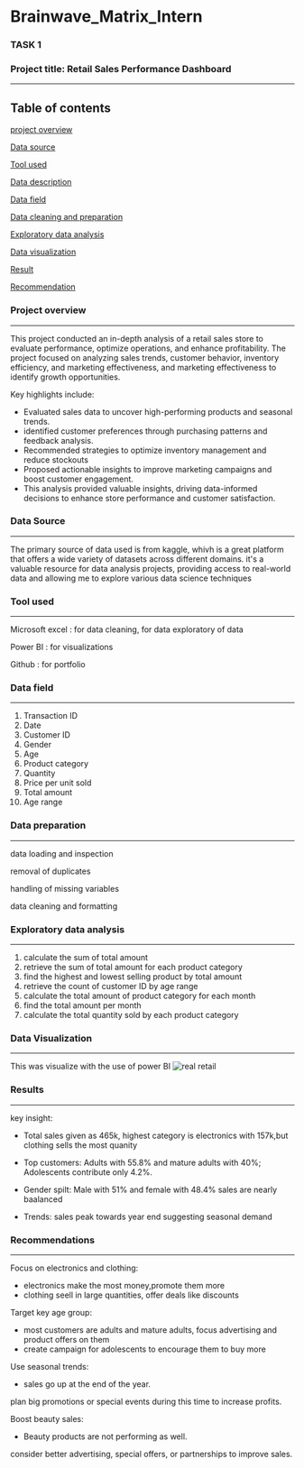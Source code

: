 # Brainwave_Matrix_Intern

### TASK 1

### Project title: Retail Sales Performance Dashboard 
---

Table of contents 
---

[project overview](#project-overview)

[Data source](#Data-source)

[Tool used](#Tool-used)

[Data description](#Data-description)

[Data field](#Data-field)

[Data cleaning and preparation](#Data-cleaning-and-preparation)

[Exploratory data analysis](#Exploratory-data-analysis)

[Data visualization](#Data-visualization)

[Result](#Result)

[Recommendation](#Recommendation)

### Project overview
---
This project conducted an in-depth analysis of a retail sales store to evaluate performance, optimize operations, and enhance profitability. The project focused on analyzing sales trends, customer behavior, inventory efficiency, and marketing effectiveness, and marketing effectiveness to identify growth opportunities.

Key highlights include:

- Evaluated sales data to uncover high-performing products and seasonal trends.
- identified customer preferences through purchasing patterns and feedback analysis.
- Recommended strategies to optimize inventory management and reduce stockouts
- Proposed actionable insights to improve marketing campaigns and boost customer engagement.
- This analysis provided valuable insights, driving data-informed decisions to enhance store performance and customer satisfaction.

### Data Source
---
The primary source of data used is from kaggle, whivh is a great platform that offers a wide variety of datasets across different domains. it's a valuable resource for data analysis projects, providing access to real-world data and allowing me to explore various data science techniques

### Tool used
---
Microsoft excel : for data cleaning, for data exploratory of data

Power BI : for visualizations

Github : for portfolio

### Data field
---
1. Transaction ID
2. Date
3. Customer ID
4. Gender
5. Age
6. Product category
7. Quantity
8. Price per unit sold
9. Total amount
10. Age range

### Data preparation
---
data loading and inspection

removal of duplicates

handling of missing variables

data cleaning and formatting

### Exploratory data analysis
---
1. calculate the sum of total amount
2. retrieve the sum of total amount for each product category
3. find the highest and lowest selling product by total amount
4. retrieve the count of customer ID by age range
5. calculate the total amount of product category for each month
6. find the total amount per month
7. calculate the total quantity sold by each product category

### Data Visualization 
---
This was visualize with the use of power BI
![real retail](https://github.com/user-attachments/assets/1f2aead3-74df-4516-8fdd-eb48455fa60f)


### Results
---
key insight:
- Total sales given as 465k, highest category is electronics with 157k,but clothing sells the most quanity
  
- Top customers: Adults with 55.8% and mature adults with 40%; Adolescents contribute only 4.2%.

- Gender spilt: Male with 51% and female with 48.4% sales are nearly baalanced

- Trends: sales peak towards year end suggesting seasonal demand

### Recommendations
---
Focus on electronics and clothing:
- electronics make the most money,promote them more
- clothing seell in large quantities, offer deals like discounts

Target key age group:
 - most customers are adults and mature adults, focus advertising and product offers on them 
 - create campaign for adolescents to encourage them to buy more

Use seasonal trends:
 - sales go up at the end of the year.

plan big promotions or special events during this time to increase profits.

Boost beauty sales:
- Beauty products are not performing as well. 

consider better advertising, special offers, or partnerships to improve sales.

